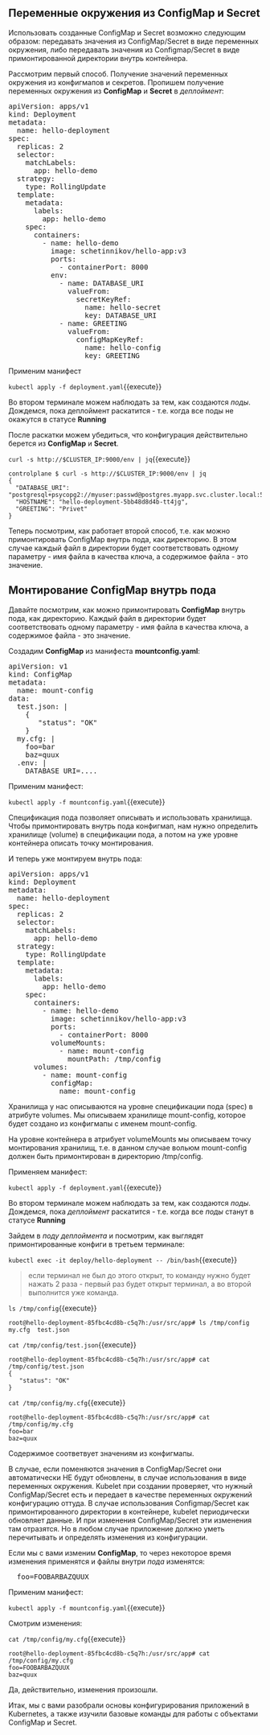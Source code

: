 ## Переменные окружения из ConfigMap и Secret
Использовать созданные ConfigMap и Secret возможно следующим образом: передавать значения из ConfigMap/Secret в виде переменных окружения, либо передавать значения из Configmap/Secret в виде примонтированной директории внутрь контейнера. 

Рассмотрим первый способ.  Получение значений переменных окружения из конфигмапов и секретов.
Пропишем получение переменных окружения из **ConfigMap** и **Secret** в *деплоймент*:

<pre class="file" data-filename="./deployment.yaml" data-target="replace">
apiVersion: apps/v1
kind: Deployment
metadata:
  name: hello-deployment
spec:
  replicas: 2
  selector:
    matchLabels:
      app: hello-demo
  strategy:
    type: RollingUpdate
  template:
    metadata:
      labels:
        app: hello-demo
    spec:
      containers:
        - name: hello-demo
          image: schetinnikov/hello-app:v3
          ports:
            - containerPort: 8000
          env:
            - name: DATABASE_URI
              valueFrom:
                secretKeyRef:
                  name: hello-secret
                  key: DATABASE_URI
            - name: GREETING
              valueFrom:
                configMapKeyRef:
                  name: hello-config
                  key: GREETING
</pre>



Применим манифест

`kubectl apply -f deployment.yaml`{{execute}}

Во втором терминале можем наблюдать за тем, как создаются *поды*. 
Дождемся, пока деплоймент раскатится - т.е. когда все поды не окажутся в статусе  **Running**

После раскатки можем убедиться, что конфигурация действительно берется из **СonfigMap** и **Secret**.

`curl -s http://$CLUSTER_IP:9000/env | jq`{{execute}}

```
controlplane $ curl -s http://$CLUSTER_IP:9000/env | jq
{
  "DATABASE_URI": "postgresql+psycopg2://myuser:passwd@postgres.myapp.svc.cluster.local:5432/myapp",
  "HOSTNAME": "hello-deployment-5bb48d8d4b-tt4jg",
  "GREETING": "Privet"
}
```
Теперь посмотрим, как работает второй способ, т.е. как можно примонтировать ConfigMap внутрь пода, как директорию. В этом случае каждый файл в директории будет соответствовать одному параметру - имя файла в качества ключа, а содержимое файла - это значение.

## Монтирование ConfigMap внутрь пода 


Давайте посмотрим, как можно примонтировать **ConfigMap** внутрь пода, как директорию. Каждый файл в директории будет соответствовать одному параметру - имя файла в качества ключа, а содержимое файла - это значение.

Создадим **ConfigMap** из манифеста **mountconfig.yaml**: 

<pre class="file" data-filename="./mountconfig.yaml" data-target="replace">
apiVersion: v1
kind: ConfigMap
metadata:
  name: mount-config
data:
  test.json: |
    {
       "status": "OK"
    }
  my.cfg: |
    foo=bar
    baz=quux
  .env: |
    DATABASE_URI=....
</pre>


Применим манифест:

`kubectl apply -f mountconfig.yaml`{{execute}}

Спецификация пода позволяет описывать и использовать хранилища.  Чтобы примонтировать внутрь пода конфигмап, нам нужно определить хранилище (volume) в спецификации пода, а потом на уже уровне контейнера описать точку монтирования. 

И теперь уже монтируем внутрь пода:

<pre class="file" data-filename="./deployment.yaml" data-target="replace">
apiVersion: apps/v1
kind: Deployment
metadata:
  name: hello-deployment
spec:
  replicas: 2
  selector:
    matchLabels:
      app: hello-demo
  strategy:
    type: RollingUpdate
  template:
    metadata:
      labels:
        app: hello-demo
    spec:
      containers:
        - name: hello-demo
          image: schetinnikov/hello-app:v3
          ports:
            - containerPort: 8000
          volumeMounts:
            - name: mount-config
              mountPath: /tmp/config
      volumes:
        - name: mount-config
          configMap:
            name: mount-config
</pre>

Хранилища у нас описываются на уровне спецификации пода (spec) в атрибуте volumes. Мы описываем хранилище mount-config, которое будет создано из конфигмапы с именем mount-config. 

На уровне контейнера в атрибует volumeMounts мы описываем точку монтирования хранилищ, т.е. в данном случае вольюм mount-config должен быть примонтирован в директорию /tmp/config. 

Применяем манифест:

`kubectl apply -f deployment.yaml`{{execute}}

Во втором терминале можем наблюдать за тем, как создаются *поды*. 
Дождемся, пока *деплоймент* раскатится - т.е. когда все *поды* станут в статусе **Running**

Зайдем в *поду* *деплоймента* и посмотрим, как выглядят примонтированные конфиги в третьем терминале:

`kubectl exec -it deploy/hello-deployment -- /bin/bash`{{execute}}

>  если терминал не был до этого открыт, то команду нужно будет нажать 2 раза - первый раз будет открыт терминал, а во второй выполнится уже команда.

`ls /tmp/config`{{execute}}

```
root@hello-deployment-85fbc4cd8b-c5q7h:/usr/src/app# ls /tmp/config
my.cfg  test.json
```


`cat /tmp/config/test.json`{{execute}}
```
root@hello-deployment-85fbc4cd8b-c5q7h:/usr/src/app# cat /tmp/config/test.json
{
   "status": "OK"
}
```

`cat /tmp/config/my.cfg`{{execute}}
```
root@hello-deployment-85fbc4cd8b-c5q7h:/usr/src/app# cat /tmp/config/my.cfg
foo=bar
baz=quux
```
Содержимое соответвует значениям из конфигмапы. 

В случае, если поменяются значения в ConfigMap/Secret они автоматически НЕ будут обновлены, в случае использования в виде переменных окружения. Kubelet при создании проверяет, что нужный ConfigMap/Secret есть и передает в качестве переменных окружений конфигурацию оттуда. В случае использования Configmap/Secret как примонтированного директории в контейнере, kubelet периодически обновляет данные. И при изменения ConfigMap/Secret эти изменения там отразятся. Но в любом случае приложение должно уметь перечитывать и определять изменения из конфигурации.

Если мы с вами изменим **ConfigMap**, то через некоторое время изменения применятся и файлы внутри *пода* изменятся:

<pre class="file" data-filename="./mountconfig.yaml" data-target="insert" data-marker="    foo=bar">
  foo=FOOBARBAZQUUX</pre>


Применим манифест:

`kubectl apply -f mountconfig.yaml`{{execute}}

Смотрим изменения:

`cat /tmp/config/my.cfg`{{execute}}
```
root@hello-deployment-85fbc4cd8b-c5q7h:/usr/src/app# cat /tmp/config/my.cfg
foo=FOOBARBAZQUUX
baz=quux
```

Да, действительно, изменения произошли. 

Итак, мы с вами разобрали основы конфигурирования приложений в Kubernetes, а также изучили базовые команды для работы с объектами ConfigMap и Secret. 